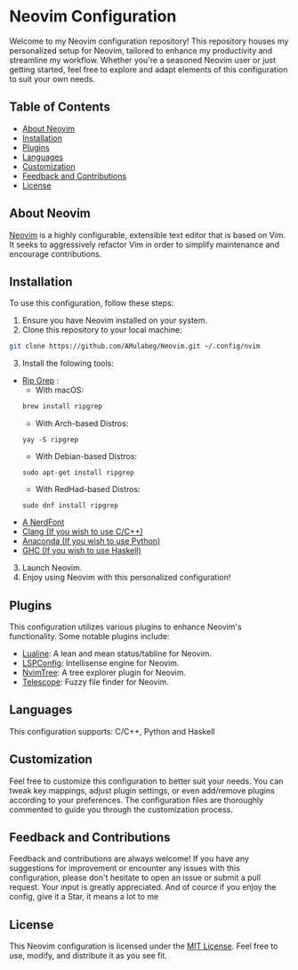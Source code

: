 # Neovim Configuration

Welcome to my Neovim configuration repository! This repository houses my personalized setup for Neovim, tailored to enhance my productivity and streamline my workflow. Whether you're a seasoned Neovim user or just getting started, feel free to explore and adapt elements of this configuration to suit your own needs.

## Table of Contents

- [About Neovim](#about-neovim)
- [Installation](#installation)
- [Plugins](#plugins)
- [Languages](#languages)
- [Customization](#customization)
- [Feedback and Contributions](#feedback-and-contributions)
- [License](#license)

## About Neovim

[Neovim](https://neovim.io/) is a highly configurable, extensible text editor that is based on Vim. It seeks to aggressively refactor Vim in order to simplify maintenance and encourage contributions.

## Installation

To use this configuration, follow these steps:

1. Ensure you have Neovim installed on your system.
2. Clone this repository to your local machine:

```bash
git clone https://github.com/AMulabeg/Neovim.git ~/.config/nvim
```
3. Install the folowing tools:
  - [Rip Grep](https://github.com/BurntSushi/ripgrep) :
    - With macOS:
     ```bash
     brew install ripgrep
     ```
    - With Arch-based Distros:
     ```
     yay -S ripgrep
     ```
    - With Debian-based Distros:
     ```
     sudo apt-get install ripgrep
     ```
    - With RedHad-based Distros:
     ```
     sudo dnf install ripgrep
     ```
  - [A NerdFont](https://www.nerdfonts.com/)
  - [Clang (If you wish to use C/C++)](https://clang.llvm.org/)
  - [Anaconda (If you wish to use Python)](https://www.anaconda.com/)
  - [GHC (If you wish to use Haskell)](https://www.haskell.org/ghc/)
     
3. Launch Neovim.
4. Enjoy using Neovim with this personalized configuration!


## Plugins

This configuration utilizes various plugins to enhance Neovim's functionality. Some notable plugins include:

- [Lualine](https://github.com/nvim-lualine/lualine.nvim): A lean and mean status/tabline for Neovim.
- [LSPConfig](https://github.com/neovim/nvim-lspconfig): Intellisense engine for Neovim.
- [NvimTree](https://github.com/nvim-tree/nvim-tree.lua): A tree explorer plugin for Neovim.
- [Telescope](https://github.com/nvim-telescope/telescope.nvim): Fuzzy file finder for Neovim.

## Languages

This configuration supports: C/C++, Python and Haskell

## Customization

Feel free to customize this configuration to better suit your needs. You can tweak key mappings, adjust plugin settings, or even add/remove plugins according to your preferences. The configuration files are thoroughly commented to guide you through the customization process.

## Feedback and Contributions

Feedback and contributions are always welcome! If you have any suggestions for improvement or encounter any issues with this configuration, please don't hesitate to open an issue or submit a pull request. Your input is greatly appreciated. And of cource if you enjoy the config, give it a Star, it means a lot to me

## License

This Neovim configuration is licensed under the [MIT License](LICENSE). Feel free to use, modify, and distribute it as you see fit.
